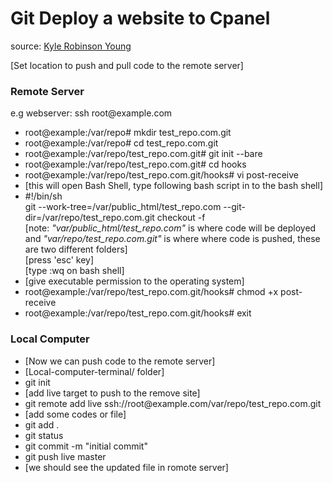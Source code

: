
<h1>Git Deploy a website to Cpanel</h1>

<p>source: <a href="https://youtu.be/9qIK8ZC9BnU" target="_blank">Kyle Robinson Young</a></p>

<p>[Set location to push and pull code to the remote server]</p>
<h3>Remote Server</h3>
<p>e.g webserver: ssh root@example.com</p>
<ul>
  <li>root@example:/var/repo# mkdir test_repo.com.git</li>
  <li>root@example:/var/repo# cd test_repo.com.git</li>
  <li>root@example:/var/repo/test_repo.com.git# git init --bare</li>
  <li>root@example:/var/repo/test_repo.com.git# cd hooks</li>
  <li>root@example:/var/repo/test_repo.com.git/hooks# vi post-receive</li>
  <li>[this will open Bash Shell, type following bash script in to the bash shell]</li>
  <li>#!/bin/sh<br />
    git --work-tree=/var/public_html/test_repo.com --git-dir=/var/repo/test_repo.com.git checkout -f
    <br /> [note: <i>"var/public_html/test_repo.com"</i> is where code will be deployed and <i>"var/repo/test_repo.com.git"</i> is where where code is pushed, these are two different folders]
    <br />[press 'esc' key]
    <br />[type :wq on bash shell]
  </li>
  <li>[give executable permission to the operating system]</li>
  <li>root@example:/var/repo/test_repo.com.git/hooks# chmod +x post-receive</li>
  <li>root@example:/var/repo/test_repo.com.git/hooks# exit</li>
</ul>

  <h3>Local Computer</h3>
 <ul>
  <li>[Now we can push code to the remote server]</li>
  <li>[Local-computer-terminal/ folder]</li>
  <li>git init</li>
  <li>[add live target to push to the remove site]</li>
  <li>git remote add live ssh://root@example.com/var/repo/test_repo.com.git</li>
  <li>[add some codes or file]</li>
  <li>git add .</li>
  <li>git status</li>
  <li>git commit -m "initial commit"</li>
  <li>git push live master</li>
  <li>[we should see the updated file in romote server]</li>   
  </ul>
